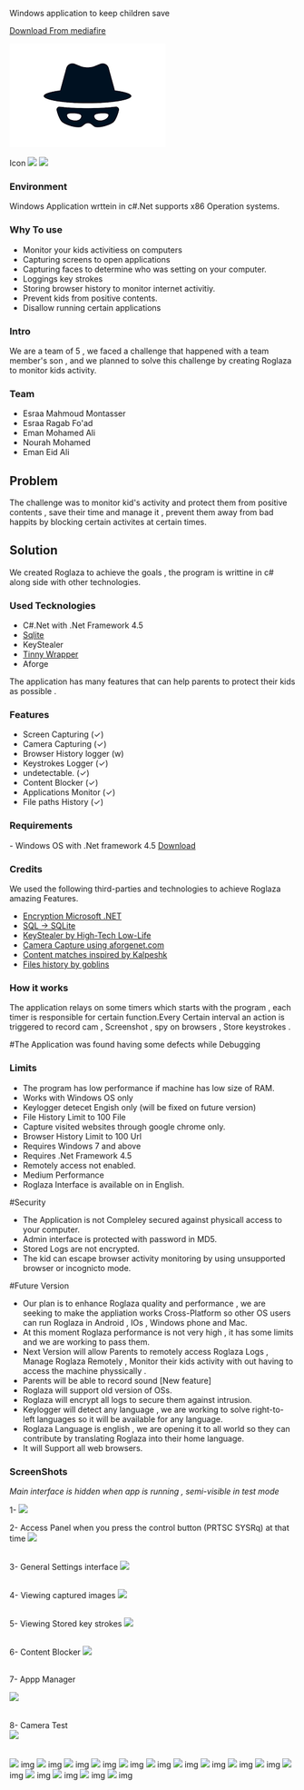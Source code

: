 Windows application to keep children save


<a href='http://www.mediafire.com/file/mlohbia9d34elk3/Roglaza_1.3.zip' > Download From mediafire </a>

<img src='https://raw.githubusercontent.com/5savers/Roglaza/master/roglaza.png' />


Icon <img src='http://i.imgur.com/KVPHpKB.png' />
<img src='https://image.flaticon.com/icons/png/128/48/48857.png' />

<h3>Environment</h3>
Windows Application wrttein in c#.Net supports x86 Operation systems.
<h3> Why To use</h3>

- Monitor your kids activitiess on computers 
- Capturing screens to open applications
- Capturing faces to determine who was setting on your computer.
- Loggings key strokes
- Storing browser history  to monitor internet activitiy.
- Prevent kids from positive contents.
- Disallow running certain applications


<h3>Intro</h3>

We are a team of 5 , we faced a challenge that happened with a team member's son , and we planned to solve this challenge by creating Roglaza to monitor kids activity.
<h3>Team</h3>

- Esraa Mahmoud Montasser
- Esraa Ragab Fo'ad
- Eman Mohamed Ali
- Nourah Mohamed
- Eman Eid Ali

<h2>Problem</h2>

The challenge was to monitor kid's activity and protect them from positive contents , save their time  and manage it , prevent them away from bad happits by blocking certain activites at certain times.

<h2>Solution</h2>
We created Roglaza to achieve the goals , the program is writtine in c# along side with other technologies.

<h3>Used Tecknologies </h3>

- C#.Net with .Net Framework 4.5
- [Sqlite](http://system.data.sqlite.org/downloads/1.0.105.1/sqlite-netFx-source-1.0.105.1.zip)
- KeyStealer 
- [Tinny Wrapper](http://system.data.sqlite.org/downloads/1.0.105.1/sqlite-netFx-source-1.0.105.1.zip) 
- Aforge

The application has many features that can help parents to protect their kids as possible .

<h3>Features</h3>

- Screen Capturing 			(✓)
- Camera Capturing  		(✓)
- Browser History logger	(w)
- Keystrokes Logger			(✓)
- undetectable.				(✓)
- Content Blocker 			(✓)
- Applications Monitor		(✓)
- File paths History        (✓)


<h3>Requirements</h3>
- Windows OS with .Net framework 4.5
<a href='http://www.microsoft.com/en-eg/download/details.aspx?id=30653' >Download</a>


<h3>Credits</h3>
We used the following third-parties and technologies to achieve Roglaza amazing Features. 

- [Encryption Microsoft .NET](https://msdn.microsoft.com/en-us/library/system.security.cryptography.md5(v=vs.110).aspx)
- [SQL -> SQLite](http://blog.tigrangasparian.com/2012/02/09/getting-started-with-sqlite-in-c-part-one/)
- [KeyStealer by High-Tech Low-Life ](https://codeload.github.com/htll/KeyStealer/zip/master)
- [Camera Capture using aforgenet.com](http://www.aforgenet.com/)
- [Content matches inspired by Kalpeshk](https://github.com/Kalpeshk9967016292/Antiporn)
- [Files history by goblins](https://www.codeproject.com/Articles/7500/The-Tiny-Wrapper-Class-for-URL-History-Interface-i) 

<h3> How it works </h3>
The application relays on some timers which starts with the program  , each timer is responsible for certain function.Every Certain interval an action is triggered to record cam , Screenshot , spy on browsers , Store keystrokes .


#The Application was found having some defects while Debugging
<h3> Limits </h3>

- The program has low performance if machine has low size of RAM.
- Works with Windows OS only
- Keylogger detecet Engish only (will be fixed on future version)
- File History Limit to 100 File
- Capture visited websites through google chrome only.
- Browser History Limit to 100 Url
- Requires Windows 7 and above
- Requires .Net Framework 4.5
- Remotely access not enabled.
- Medium Performance
- Roglaza Interface is available on in English.



#Security
- The Application is not Compleley secured against physicall access to your computer.
- Admin interface is protected with password in MD5.
- Stored Logs are not encrypted.
- The kid can escape browser activity monitoring by using unsupported browser or incognicto mode.


#Future Version
- Our plan is to enhance Roglaza quality and performance , we are seeking to make the appliation works Cross-Platform so other OS users can run Roglaza in Android , IOs , Windows phone and Mac.
- At this moment Roglaza performance is not very high , it has some limits and we are working to pass them.
- Next Version will allow Parents to remotely access Roglaza Logs , Manage Roglaza Remotely , Monitor their kids activity with out having to access the machine physsically .
- Parents will be able to record sound [New feature]
- Roglaza will support old version of OSs.
- Roglaza will encrypt all logs to secure them against intrusion.
- Keylogger will detect any language , we are working to solve right-to-left languages so it will be available for any language.
- Roglaza Language is english , we are opening it  to all world so they can contribute by translating Roglaza into their home language.
- It will Support all web browsers.

<h3> ScreenShots</h3>

*Main interface is hidden when app is running , semi-visible in test mode*

 
1- <img src='http://i.imgur.com/sgWdZtj.jpg' /> <br />


2- Access Panel when you press the control button (PRTSC SYSRq) at that time
<img src="http://i.imgur.com/FwgeNU3.jpg" /> <br /> <br />


3- General Settings interface
<img src='http://i.imgur.com/O7Soqeu.jpg' /> <br /> <br />



4- Viewing captured images 
<img src='http://i.imgur.com/yuwa2Nf.jpg' /> <br /> <br />



5- Viewing Stored key strokes
<img src='http://i.imgur.com/mW3djil.jpg' /> <br /> <br />


6- Content Blocker 
<img src='http://i.imgur.com/7TsAiYo.jpg' /> <br /> <br />



7- Appp Manager

<img src='http://i.imgur.com/nbdxAGM.jpg' /> <br /> <br />
 
 8- Camera Test  
<img src='http://i.imgur.com/Aa5n0SS.jpg' /> <br /> <br />


<img src='http://i.imgur.com/hLYMuGb.jpg' > img</a>
<img src='http://i.imgur.com/7p59F19.jpg' > img</a>
<img src='http://i.imgur.com/bQmo5IP.jpg' > img</a>
<img src='http://i.imgur.com/24YCSgO.jpg' > img</a>
<img src='http://i.imgur.com/QRidJt2.jpg' > img</a>
<img src='http://i.imgur.com/xcJtYOa.jpg' > img</a>
<img src='http://i.imgur.com/cytMgpW.jpg' > img</a>
<img src='http://i.imgur.com/CoyMRvU.jpg' > img</a>
<img src='http://i.imgur.com/PmN5mEw.jpg' > img</a>
<img src='http://i.imgur.com/y4gMuY5.jpg' > img</a>
<img src='http://i.imgur.com/JHq5Scv.jpg' > img</a>
<img src='http://i.imgur.com/hEZng9l.jpg' > img</a>
<img src='http://i.imgur.com/GP7VN0T.jpg' > img</a>
<img src='http://i.imgur.com/qxpTin2.jpg' > img</a>
<img src='http://i.imgur.com/PJOjWkA.jpg' > img</a>
